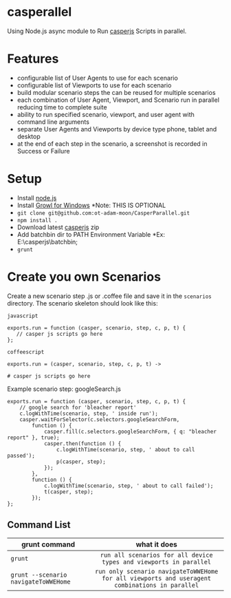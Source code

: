 casperallel
=========

Using Node.js async module to Run [casperjs](http://casperjs.org/) Scripts in parallel.


Features
=======
  * configurable list of User Agents to use for each scenario
  * configurable list of Viewports to use for each scenario
  * build modular scenario steps the can be reused for multiple scenarios
  * each combination of User Agent, Viewport, and Scenario run in parallel reducing time to complete suite
  * ability to run specified scenario, viewport, and user agent with command line arguments
  * separate User Agents and Viewports by device type phone, tablet and desktop
  * at the end of each step in the scenario, a screenshot is recorded in Success or Failure

Setup
=====

* Install [node.js](http://nodejs.org/)
* Install [Growl for Windows](http://www.growlforwindows.com/gfw/) *Note: THIS IS OPTIONAL
* `git clone git@github.com:ot-adam-moon/CasperParallel.git`
* `npm install .`
* Download latest [casperjs](http://casperjs.org/) zip
* Add batchbin dir to PATH Environment Variable *Ex: E:\casperjs\batchbin;
* `grunt`

Create you own Scenarios
========================
 Create a new scenario step .js or .coffee file and save it in the `scenarios` directory.
 The scenario skeleton should look like this:
 
  `javascript`
  
    exports.run = function (casper, scenario, step, c, p, t) {
       // casper js scripts go here
    };
    
  `coffeescript`
  
    exports.run = (casper, scenario, step, c, p, t) ->

    # casper js scripts go here
 
 
 Example scenario step: googleSearch.js
 
    exports.run = function (casper, scenario, step, c, p, t) {
        // google search for 'bleacher report'
        c.logWithTime(scenario, step, ' inside run');
        casper.waitForSelector(c.selectors.googleSearchForm,
            function () {
                casper.fill(c.selectors.googleSearchForm, { q: "bleacher report" }, true);
                casper.then(function () {
                    c.logWithTime(scenario, step, ' about to call passed');
                    p(casper, step);
                });
            },
            function () {
                c.logWithTime(scenario, step, ' about to call failed');
                t(casper, step);
            });
    };
 


 
Command List
------------

| grunt command | what it does  |
| ------------- |:-------------:|
| `grunt` |`run all scenarios for all device types and viewports in parallel` |
| `grunt --scenario navigateToWWEHome` |`run only scenario navigateToWWEHome for all viewports and useragent combinations in parallel` |



